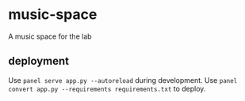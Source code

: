 # music-space
A music space for the lab

## deployment
Use `panel serve app.py --autoreload` during development.
Use `panel convert app.py --requirements requirements.txt` to deploy.